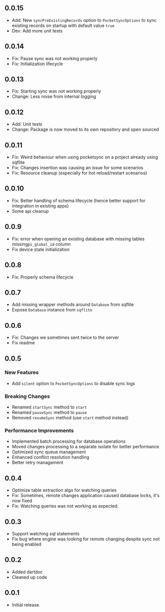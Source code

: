 ## 0.0.15
- Add: New `syncPreExistingRecords` option to `PocketSyncOptions` to sync existing records on startup with default value `true`
- Dev: Add more unit tests

## 0.0.14
- Fix: Pause sync was not working properly
- Fix: Initialization lifecycle

## 0.0.13
- Fix: Starting sync was not working properly
- Change: Less noise from internal logging

## 0.0.12
- Add: Unit tests
- Change: Package is now moved to its own repository and open sourced

## 0.0.11
- Fix: Weird behaviour when using pocketsync on a project already using sqflite
- Fix: Changes insertion was causing an issue for some scenarios
- Fix: Resource cleanup (especially for hot reload/restart scenarios)  

## 0.0.10
- Fix: Better handling of schema lifecycle (hence better support for integration in existing apps)
- Some api cleanup

## 0.0.9
- Fix: error when opening an existing database with missing tables missing`ps_global_id` column
- Fix device state initialization

## 0.0.8
- Fix: Properly schema lifecycle

## 0.0.7
- Add missing wrapper methods around `Database` from sqflite
- Expose `Database` instance from `sqflite`

## 0.0.6
- Fix: Changes we sometimes sent twice to the server
- Fix readme

## 0.0.5
### New Features
- Add `silent` option to `PocketSyncOptions` to disable sync logs

### Breaking Changes
- Renamed `startSync` method to `start`
- Renamed `pauseSync` method to `pause`
- Removed `resumeSync` method (use `start` method instead)

### Performance Improvements
- Implemented batch processing for database operations
- Moved changes processing to a separate isolate for better performance
- Optimized sync queue management
- Enhanced conflict resolution handling
- Better retry management

## 0.0.4
- Optimize table extraction algo for watching queries
- Fix: Sometimes, remote changes application caused database locks, it's now fixed
- Fix: Watching queries was not working as expected.

## 0.0.3
- Support watching sql statements
- Fix bug where engine was looking for remote changing despite sync not being enabled

## 0.0.2

- Added dartdoc
- Cleaned up code

## 0.0.1

- Initial release.

